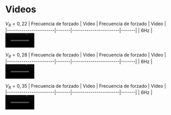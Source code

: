 # Videos

$V_R=0,22$
| Frecuencia de forzado | Video | Frecuencia de forzado | Video |
|-----------------------|-------|-----------------------|-------|
| 6Hz | <video src='https://user-images.githubusercontent.com/67233283/170135943-a90e2b2c-d40b-4ab7-a5f2-95d64bd23159.mp4' width=90/> | 8 Hz| <video src='https://user-images.githubusercontent.com/67233283/170136057-a5b58a50-d142-411d-9abf-44e8a4304e79.mp4' width=90/> | 
|10 Hz| <video src='https://user-images.githubusercontent.com/67233283/170135982-c4175922-7f79-4b57-857e-7047add408b5.mp4' width=90/> |12 Hz| <video src='https://user-images.githubusercontent.com/67233283/170136076-dd36bc10-af43-4127-9bff-a010f6940650.mp4' width=90/> |
|14 Hz| <video src='https://user-images.githubusercontent.com/67233283/170136112-d779a2f6-fd3d-4d9e-b834-58483a8351ec.mp4' width=90/> |16 Hz| <video src='https://user-images.githubusercontent.com/67233283/170136145-9dc06ad5-aec9-4002-98d1-08cfb69488bd.mp4' width=90/> |
|18 Hz| <video src='https://user-images.githubusercontent.com/67233283/170136172-908e9d35-f22b-4a15-94d8-66340e8ad2a7.mp4' width=90/> |20 Hz| <video src='https://user-images.githubusercontent.com/67233283/170136235-1cf419c9-f84d-43d2-a145-e6646101cf29.mp4' width=90/> |

$V_R=0,28$
| Frecuencia de forzado | Video | Frecuencia de forzado | Video |
|-----------------------|-------|-----------------------|-------|
| 6Hz | <video src='https://user-images.githubusercontent.com/67233283/170136374-1c9a784e-c634-40e0-a9c1-2584ee561e6a.mp4' width=90/> | 8 Hz| <video src='https://user-images.githubusercontent.com/67233283/170136384-bc113421-4cd2-4fc2-94ca-656ead91fcd5.mp4' width=90/> | 
|10 Hz| <video src='https://user-images.githubusercontent.com/67233283/170136398-b7cad853-cbf4-45e5-99e8-15b48d74f576.mp4' width=90/> |12 Hz| <video src='https://user-images.githubusercontent.com/67233283/170136408-a69f4a6d-d53f-496f-a15a-da7c96f1810e.mp4' width=90/> |
|14 Hz| <video src='https://user-images.githubusercontent.com/67233283/170136465-15147c66-14a7-42ae-bd49-19551b3e5e22.mp4' width=90/> |16 Hz| <video src='https://user-images.githubusercontent.com/67233283/170136452-bac5324d-ea04-4eab-b25f-ccabc0440665.mp4' width=90/> |
|18 Hz| <video src='https://user-images.githubusercontent.com/67233283/170136477-3eb792b1-afec-4eca-b65b-79bcb8ef5ceb.mp4' width=90/> |20 Hz| <video src='https://user-images.githubusercontent.com/67233283/170136497-d265e552-e45d-4d2c-9893-765790f2309e.mp4' width=90/> |

$V_R=0,35$
| Frecuencia de forzado | Video | Frecuencia de forzado | Video |
|-----------------------|-------|-----------------------|-------|
| 6Hz | <video src='https://user-images.githubusercontent.com/67233283/170842206-5443ca75-59c3-4311-a3c2-08991200deeb.mp4' width=90/> | 8 Hz| <video src='https://user-images.githubusercontent.com/67233283/170842209-e3cb5dcc-0292-4bb2-b304-939d81a5fd11.mp4' width=90/> | 
|10 Hz| <video src='https://user-images.githubusercontent.com/67233283/170842215-f48efa95-a74b-4ae5-9c31-38537f78e4ba.mp4' width=90/> |12 Hz| <video src='https://user-images.githubusercontent.com/67233283/170844255-934d226b-51da-4585-8823-ade9289ccb5b.mp4' width=90/> |
|14 Hz| <video src='' width=90/> |16 Hz| <video src='https://user-images.githubusercontent.com/67233283/170844258-561bf8b1-380a-42c7-8a05-64f7d2c9e640.mp4' width=90/> |
|18 Hz| <video src='https://user-images.githubusercontent.com/67233283/170844263-2b090880-c1ed-4b1b-85ae-7be8bef0f8ab.mp4' width=90/> |20 Hz| <video src='https://user-images.githubusercontent.com/67233283/170844265-96c12c03-8090-4f9c-ba0f-b9988335874f.mp4' width=90/> |




































































